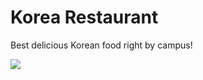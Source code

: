 # Korea Restaurant

Best delicious Korean food right by campus!

![](https://s3-media4.fl.yelpcdn.com/bphoto/7wuSjkZxvfmQZiQiIR19Tw/o.jpg)

[^1]: photo credit [Diana D.](https://www.yelp.com/user_details?userid=kt84wkgyiFVPJy7wl1ulFQ) on Yelp

